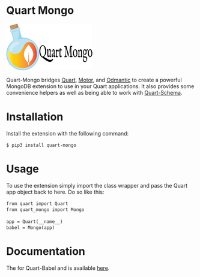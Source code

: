 # Quart Mongo

![Quart Mongo Logo](logos/logo.png)

Quart-Mongo bridges [Quart][], [Motor][], and [Odmantic][] to create a powerful MongoDB extension to use in your Quart applications. It also provides some convenience helpers as well as being able to work with [Quart-Schema][].

# Installation 

Install the extension with the following command:

    $ pip3 install quart-mongo

# Usage

To use the extension simply import the class wrapper and pass the Quart app 
object back to here. Do so like this:

    from quart import Quart
    from quart_mongo import Mongo

    app = Quart(__name__)
    babel = Mongo(app)


# Documentation

The for Quart-Babel and is available [here][docs].

[Quart]: https://quart.palletsprojects.com/en/latest/>
[Motor]: https://motor.readthedocs.io/en/stable/>
[Odmantic]: https://art049.github.io/odmantic/
[Quart-Schema]: https://github.com/pgjones/quart-schema
[docs]: https://quart-babel.readthedocs.io
